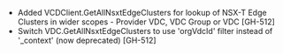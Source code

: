 * Added VCDClient.GetAllNsxtEdgeClusters for lookup of NSX-T Edge Clusters in wider scopes -
  Provider VDC, VDC Group or VDC [GH-512]
* Switch VDC.GetAllNsxtEdgeClusters to use 'orgVdcId' filter instead of '_context' (now deprecated)
  [GH-512]
